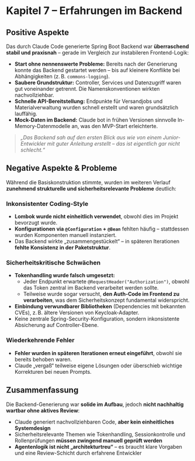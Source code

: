 # Kapitel 7 – Erfahrungen im Backend

## Positive Aspekte

Das durch Claude Code generierte Spring Boot Backend war **überraschend stabil und praxisnah** – gerade im Vergleich zur instabileren Frontend-Logik:

- **Start ohne nennenswerte Probleme:** Bereits nach der Generierung konnte das Backend gestartet werden – bis auf kleinere Konflikte bei Abhängigkeiten (z. B. `commons-logging`).
- **Saubere Grundstruktur:** Controller, Services und Datenzugriff waren gut voneinander getrennt. Die Namenskonventionen wirkten nachvollziehbar.
- **Schnelle API-Bereitstellung:** Endpunkte für Versandjobs und Materialverwaltung wurden schnell erstellt und waren grundsätzlich lauffähig.
- **Mock-Daten im Backend:** Claude bot in frühen Versionen sinnvolle In-Memory-Datenmodelle an, was den MVP-Start erleichterte.

> *„Das Backend sah auf den ersten Blick aus wie von einem Junior-Entwickler mit guter Anleitung erstellt – das ist eigentlich gar nicht schlecht.“*

## Negative Aspekte & Probleme

Während die Basiskonstruktion stimmte, wurden im weiteren Verlauf **zunehmend strukturelle und sicherheitsrelevante Probleme** deutlich:

### Inkonsistenter Coding-Style
- **Lombok wurde nicht einheitlich verwendet**, obwohl dies im Projekt bevorzugt wurde.
- **Konfigurationen via `@Configuration` + `@Bean`** fehlten häufig – stattdessen wurden Komponenten manuell instanziert.
- Das Backend wirkte „zusammengestückelt“ – in späteren Iterationen **fehlte Konsistenz in der Paketstruktur**.

### Sicherheitskritische Schwächen
- **Tokenhandling wurde falsch umgesetzt:**
  - Jeder Endpunkt erwartete `@RequestHeader("Authorization")`, obwohl das Token zentral im Backend verarbeitet werden sollte.
  - Teilweise wurde sogar versucht, **den Auth-Code im Frontend zu verarbeiten**, was dem Sicherheitskonzept fundamental widerspricht.
- **Einbindung verwundbarer Bibliotheken** (Dependencies mit bekannten CVEs), z. B. ältere Versionen von Keycloak-Adapter.
- Keine zentrale Spring-Security-Konfiguration, sondern inkonsistente Absicherung auf Controller-Ebene.

### Wiederkehrende Fehler
- **Fehler wurden in späteren Iterationen erneut eingeführt**, obwohl sie bereits behoben waren.
- Claude „vergaß“ teilweise eigene Lösungen oder überschieb wichtige Korrekturen bei neuen Prompts.

## Zusammenfassung

Die Backend-Generierung war **solide im Aufbau**, jedoch **nicht nachhaltig wartbar ohne aktives Review**:

- Claude generiert nachvollziehbaren Code, **aber kein einheitliches Systemdesign**
- Sicherheitsrelevante Themen wie Tokenhandling, Sessionkontrolle und Rollenprüfungen **müssen zwingend manuell geprüft werden**
- **Agentenlogik ist nicht „architekturtreu“** – es braucht klare Vorgaben und eine Review-Schicht durch erfahrene Entwickler
